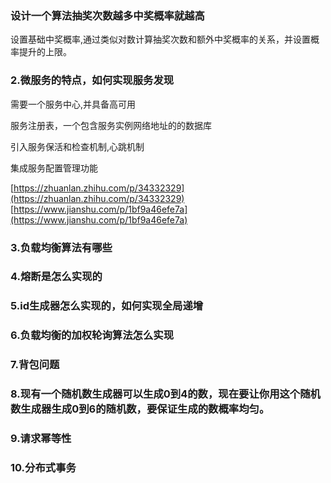 ### 设计一个算法抽奖次数越多中奖概率就越高

设置基础中奖概率,通过类似对数计算抽奖次数和额外中奖概率的关系，并设置概率提升的上限。

### 2.微服务的特点，如何实现服务发现

需要一个服务中心,并具备高可用

服务注册表，一个包含服务实例网络地址的的数据库

引入服务保活和检查机制,心跳机制

集成服务配置管理功能

[https://zhuanlan.zhihu.com/p/34332329](https://zhuanlan.zhihu.com/p/34332329)
[https://www.jianshu.com/p/1bf9a46efe7a](https://www.jianshu.com/p/1bf9a46efe7a)

### 3.负载均衡算法有哪些

### 4.熔断是怎么实现的

### 5.id生成器怎么实现的，如何实现全局递增

### 6.负载均衡的加权轮询算法怎么实现

### 7.背包问题

### 8.现有一个随机数生成器可以生成0到4的数，现在要让你用这个随机数生成器生成0到6的随机数，要保证生成的数概率均匀。

### 9.请求幂等性

### 10.分布式事务


